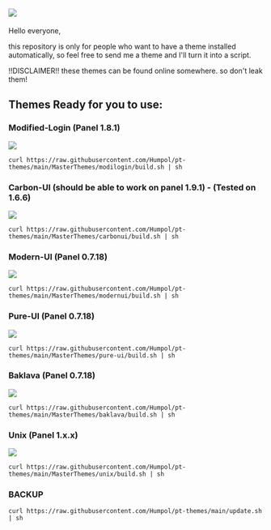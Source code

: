 ![](https://github.com/TheFonix/Pterodactyl-Themes/blob/master/pteroBanner.png?)
=======

Hello everyone,

this repository is only for people who want to have a theme installed automatically, so feel free to send me a theme and I'll turn it into a script.

!!DISCLAIMER!!
these themes can be found online somewhere. so don't leak them!


## Themes Ready for you to use:



### Modified-Login (Panel 1.8.1)

![](https://media.discordapp.net/attachments/913919065247064154/988439226183974922/CYGLrhw.png?width=983&height=671)

```
curl https://raw.githubusercontent.com/Humpol/pt-themes/main/MasterThemes/modilogin/build.sh | sh
```

### Carbon-UI (should be able to work on panel 1.9.1) - (Tested on 1.6.6)

![](https://i.gyazo.com/3b7d9e52c382631297da86e576ce56fe.png)

```
curl https://raw.githubusercontent.com/Humpol/pt-themes/main/MasterThemes/carbonui/build.sh | sh
```

### Modern-UI (Panel 0.7.18)

![](https://directleaks.to/attachments/1583017484300-png.4133/)

```
curl https://raw.githubusercontent.com/Humpol/pt-themes/main/MasterThemes/modernui/build.sh | sh
```

### Pure-UI (Panel 0.7.18)

![](https://i.ibb.co/yYk3h51/image.png)

```
curl https://raw.githubusercontent.com/Humpol/pt-themes/main/MasterThemes/pure-ui/build.sh | sh
```

### Baklava (Panel 0.7.18)

![](https://i.imgur.com/IUPbhKy.png)

```
curl https://raw.githubusercontent.com/Humpol/pt-themes/main/MasterThemes/baklava/build.sh | sh
```

### Unix (Panel 1.x.x)

![](https://i.ibb.co/16fCg2m/image.png?)

```
curl https://raw.githubusercontent.com/Humpol/pt-themes/main/MasterThemes/unix/build.sh | sh
```


### BACKUP

```
curl https://raw.githubusercontent.com/Humpol/pt-themes/main/update.sh | sh
```